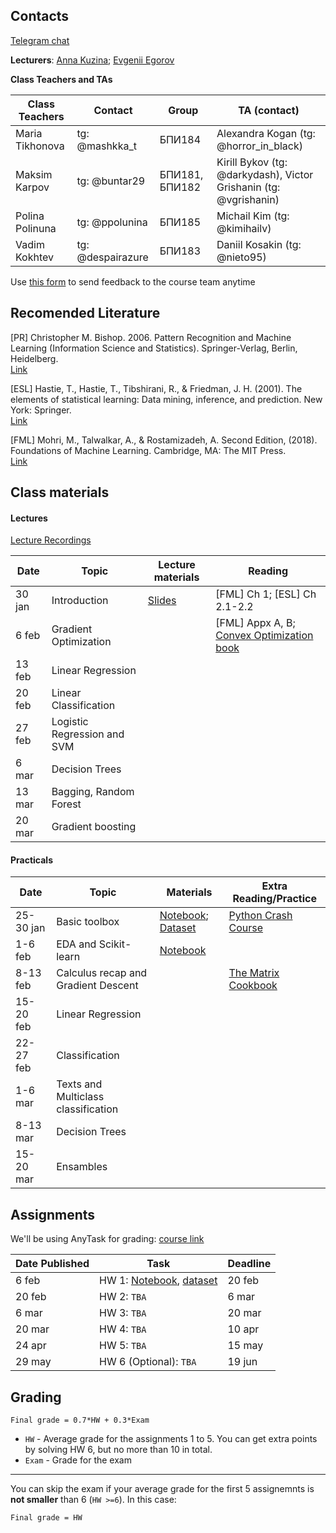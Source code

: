 
## Contacts

[Telegram chat](https://t.me/ml_se21)

**Lecturers**: [Anna Kuzina](https://akuzina.github.io/); [Evgenii Egorov](https://evgenii-egorov.github.io/)

**Class Teachers and TAs**

| Class Teachers | Contact | Group| TA (contact)|  
|----------------|---------|------|-------|
|Maria Tikhonova|tg: @mashkka_t|БПИ184|Alexandra Kogan (tg: @horror_in_black)|
|Maksim Karpov|tg: @buntar29|БПИ181, БПИ182 |Kirill Bykov (tg: @darkydash), Victor Grishanin (tg: @vgrishanin)|
|Polina Polinuna|tg: @ppolunina|БПИ185|Michail Kim (tg: @kimihailv)|
|Vadim Kokhtev|tg: @despairazure|БПИ183|Daniil Kosakin (tg: @nieto95)|


Use [this form](https://forms.gle/KeGbnntmsPcQXzhX6) to send feedback to the course team anytime 

## Recomended Literature

[PR] Christopher M. Bishop. 2006. Pattern Recognition and Machine Learning (Information Science and Statistics). Springer-Verlag, Berlin, Heidelberg.\
[Link](http://users.isr.ist.utl.pt/~wurmd/Livros/school/Bishop%20-%20Pattern%20Recognition%20And%20Machine%20Learning%20-%20Springer%20%202006.pdf)

[ESL] Hastie, T., Hastie, T., Tibshirani, R., & Friedman, J. H. (2001). The elements of statistical learning: Data mining, inference, and prediction. New York: Springer.\
[Link](https://web.stanford.edu/~hastie/Papers/ESLII.pdf)

[FML] Mohri, M., Talwalkar, A., & Rostamizadeh, A. Second Edition, (2018). Foundations of Machine Learning. Cambridge, MA: The MIT Press.\
[Link](https://cs.nyu.edu/~mohri/mlbook/)

## Class materials

#### Lectures

[Lecture Recordings](https://eduhseru-my.sharepoint.com/:f:/g/personal/kroslovtseva_hse_ru/EsszFtVh8qdOuM_S2xhHYtIBdMyX2qaI6QGMwax-2AoTTQ?e=2O0OeF)

| Date | Topic | Lecture materials| Reading|
|------|-------|------------------|--------|
|30 jan|Introduction| [Slides](lectures/lecture1_intro.pdf) |[FML] Ch 1; [ESL] Ch 2.1-2.2 |
|6 feb|Gradient Optimization|  | [FML] Appx A, B; [Convex Optimization book](https://web.stanford.edu/~boyd/cvxbook/)|
|13 feb|Linear Regression|  |   |
|20 feb|Linear Classification|  ||   
|27 feb|Logistic Regression and SVM|  |   |
|6 mar|Decision Trees|  |   |
|13 mar|Bagging, Random Forest|  |   |
|20 mar|Gradient boosting|  |   |

#### Practicals

| Date | Topic | Materials| Extra Reading/Practice|  
|------|-------|----------|-----------------------|
|25-30 jan|Basic toolbox| [Notebook](practicals/Seminar_1/01_HSE_PE_Intro_to_Python_v4.ipynb); [Dataset](https://drive.google.com/drive/folders/1LeZ6JutPcRELcTi198AJe2n0tvgh_AAD?usp=sharing)|[Python Crash Course](practicals/Seminar_1/Additional_notebooks/)|
|1-6 feb|EDA and Scikit-learn| [Notebook](practicals/Seminar_2/02_HSE_SE_EDA_v1.ipynb) ||
|8-13 feb|Calculus recap and Gradient Descent|  |[The Matrix Cookbook](http://www.math.uwaterloo.ca/~hwolkowi//matrixcookbook.pdf)|
|15-20 feb|Linear Regression|  ||
|22-27 feb|Classification|  ||
|1-6 mar|Texts and Multiclass classification|  ||
|8-13 mar|Decision Trees|  ||
|15-20 mar|Ensambles|  ||

## Assignments

We'll be using AnyTask for grading: [course link](https://anytask.org/course/769) 

| Date Published| Task | Deadline | 
|----------------|---------|---------|
|  6 feb  |HW 1: [Notebook](hw/hw_1/task.ipynb), [dataset](hw/hw_1/titanic.csv)| 20 feb|
|  20 feb |HW 2: `TBA`| 6 mar|
|  6 mar  |HW 3: `TBA`| 20 mar|
|  20 mar |HW 4: `TBA`| 10 apr|
|  24 apr |HW 5: `TBA`| 15 may|
|  29 may |HW 6 (Optional): `TBA`| 19 jun|



## Grading
```Final grade = 0.7*HW + 0.3*Exam```

* `HW` - Average grade for the assignments 1 to 5. 
You can get extra points by solving HW 6, but no more than 10 in total. 
* `Exam` -  Grade for the exam
 
 ---
 
You can skip the exam if your average grade for the first 5 assignemnts is **not smaller** than 6 (`HW >=6`). 
In this case:

```Final grade = HW```

